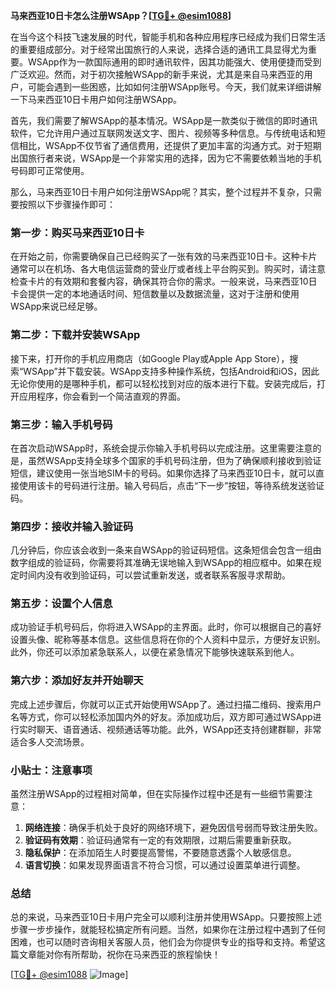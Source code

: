 **马来西亚10日卡怎么注册WSApp？[[TG💪+ @esim1088](https://t.me/s/esim1088)]**

在当今这个科技飞速发展的时代，智能手机和各种应用程序已经成为我们日常生活的重要组成部分。对于经常出国旅行的人来说，选择合适的通讯工具显得尤为重要。WSApp作为一款国际通用的即时通讯软件，因其功能强大、使用便捷而受到广泛欢迎。然而，对于初次接触WSApp的新手来说，尤其是来自马来西亚的用户，可能会遇到一些困惑，比如如何注册WSApp账号。今天，我们就来详细讲解一下马来西亚10日卡用户如何注册WSApp。

首先，我们需要了解WSApp的基本情况。WSApp是一款类似于微信的即时通讯软件，它允许用户通过互联网发送文字、图片、视频等多种信息。与传统电话和短信相比，WSApp不仅节省了通信费用，还提供了更加丰富的沟通方式。对于短期出国旅行者来说，WSApp是一个非常实用的选择，因为它不需要依赖当地的手机号码即可正常使用。

那么，马来西亚10日卡用户如何注册WSApp呢？其实，整个过程并不复杂，只需要按照以下步骤操作即可：

### 第一步：购买马来西亚10日卡

在开始之前，你需要确保自己已经购买了一张有效的马来西亚10日卡。这种卡片通常可以在机场、各大电信运营商的营业厅或者线上平台购买到。购买时，请注意检查卡片的有效期和套餐内容，确保其符合你的需求。一般来说，马来西亚10日卡会提供一定的本地通话时间、短信数量以及数据流量，这对于注册和使用WSApp来说已经足够。

### 第二步：下载并安装WSApp

接下来，打开你的手机应用商店（如Google Play或Apple App Store），搜索“WSApp”并下载安装。WSApp支持多种操作系统，包括Android和iOS，因此无论你使用的是哪种手机，都可以轻松找到对应的版本进行下载。安装完成后，打开应用程序，你会看到一个简洁直观的界面。

### 第三步：输入手机号码

在首次启动WSApp时，系统会提示你输入手机号码以完成注册。这里需要注意的是，虽然WSApp支持全球多个国家的手机号码注册，但为了确保顺利接收到验证短信，建议使用一张当地SIM卡的号码。如果你选择了马来西亚10日卡，就可以直接使用该卡的号码进行注册。输入号码后，点击“下一步”按钮，等待系统发送验证码。

### 第四步：接收并输入验证码

几分钟后，你应该会收到一条来自WSApp的验证码短信。这条短信会包含一组由数字组成的验证码，你需要将其准确无误地输入到WSApp的相应框中。如果在规定时间内没有收到验证码，可以尝试重新发送，或者联系客服寻求帮助。

### 第五步：设置个人信息

成功验证手机号码后，你将进入WSApp的主界面。此时，你可以根据自己的喜好设置头像、昵称等基本信息。这些信息将在你的个人资料中显示，方便好友识别。此外，你还可以添加紧急联系人，以便在紧急情况下能够快速联系到他人。

### 第六步：添加好友并开始聊天

完成上述步骤后，你就可以正式开始使用WSApp了。通过扫描二维码、搜索用户名等方式，你可以轻松添加国内外的好友。添加成功后，双方即可通过WSApp进行实时聊天、语音通话、视频通话等功能。此外，WSApp还支持创建群聊，非常适合多人交流场景。

### 小贴士：注意事项

虽然注册WSApp的过程相对简单，但在实际操作过程中还是有一些细节需要注意：

1. **网络连接**：确保手机处于良好的网络环境下，避免因信号弱而导致注册失败。
2. **验证码有效期**：验证码通常有一定的有效期限，过期后需要重新获取。
3. **隐私保护**：在添加陌生人时要提高警惕，不要随意透露个人敏感信息。
4. **语言切换**：如果发现界面语言不符合习惯，可以通过设置菜单进行调整。

### 总结

总的来说，马来西亚10日卡用户完全可以顺利注册并使用WSApp。只要按照上述步骤一步步操作，就能轻松搞定所有问题。当然，如果你在注册过程中遇到了任何困难，也可以随时咨询相关客服人员，他们会为你提供专业的指导和支持。希望这篇文章能对你有所帮助，祝你在马来西亚的旅程愉快！

[[TG💪+ @esim1088](https://t.me/s/esim1088) ![Image](https://i.postimg.cc/4NQfJmqS/Snipaste-2025-05-13-00-14-12.png)]
